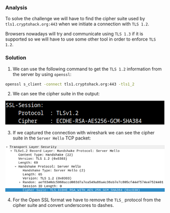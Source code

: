 ### Analysis
To solve the challenge we will have to find the cipher suite used by `tls1.cryptohack.org:443` when we initiate a connection with `TLS 1.2`. 

Browsers nowadays will try and communicate using `TLS 1.3` if it is supported so we will have to use some other tool in order to enforce `TLS 1.2`.

### Solution
1. We can use the following command to get the `TLS 1.2` information from the server by using `openssl`:

```bash
openssl s_client -connect tls1.cryptohack.org:443 -tls1_2
```

2. We can see the cipher suite in the output:

![alt text](image.png)

3. If we captured the connection with wireshark we can see the cipher suite in the `Server Hello` TCP packet:

![alt text](image-1.png)

4. For the Open SSL format we have to remove the `TLS_` protocol from the cipher suite and convert underscores to dashes.
